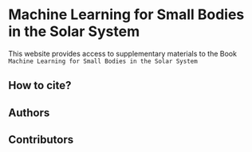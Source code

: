 # Machine Learning for Small Bodies in the Solar System

This website provides access to supplementary materials to the Book `Machine Learning for Small Bodies in the Solar System`

## How to cite?

## Authors

## Contributors
